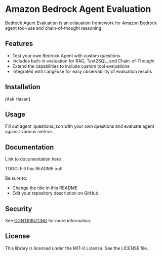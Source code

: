 # Amazon Bedrock Agent Evaluation

Bedrock Agent Evaluation is an evlauation framework for Amazon Bedrock agent tool-use and chain-of-thought reasoning.

## Features

- Test your own Bedrock Agent with custom questions
- Includes built-in evaluation for RAG, Text2SQL, and Chain-of-Thought
- Extend the capabilities to include custom tool evaluations
- Integrated with LangFuse for easy observability of evaluation results

## Installation
[Ask Hasan]

## Usage
Fill out agent_questions.json with your own questions and evaluate agent against various metrics. 

## Documentation
Link to documentation here

TODO: Fill this README out!

Be sure to:

* Change the title in this README
* Edit your repository description on GitHub

## Security

See [CONTRIBUTING](CONTRIBUTING.md#security-issue-notifications) for more information.

## License

This library is licensed under the MIT-0 License. See the LICENSE file.

